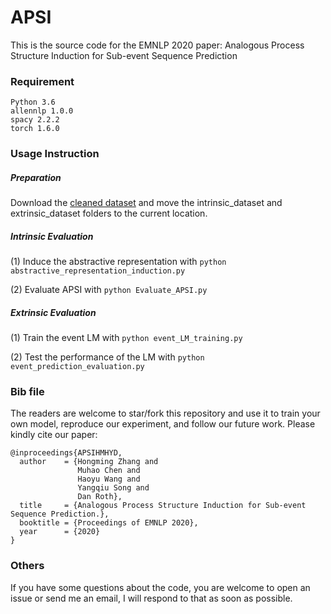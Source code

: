 # APSI
This is the source code for the EMNLP 2020 paper: Analogous Process Structure Induction for Sub-event Sequence Prediction


### Requirement
```
Python 3.6
allennlp 1.0.0
spacy 2.2.2
torch 1.6.0
```

### Usage Instruction


##### Preparation
Download the [cleaned dataset](https://hkustconnect-my.sharepoint.com/:u:/g/personal/hzhangal_connect_ust_hk/ESTDjgtYTGdFsFIpRAPaVX0BIhrfdaxMNBHN9Q3KKRW7BA?e=0gbeFe) and move the intrinsic_dataset and extrinsic_dataset folders to the current location.

##### Intrinsic Evaluation
(1) Induce the abstractive representation with ```python abstractive_representation_induction.py```

(2) Evaluate APSI with ```python Evaluate_APSI.py```

#####  Extrinsic Evaluation
(1) Train the event LM with ```python event_LM_training.py```

(2) Test the performance of the LM with ```python event_prediction_evaluation.py```

### Bib file

The readers are welcome to star/fork this repository and use it to train your own model, reproduce our experiment, and follow our future work. Please kindly cite our paper:
```
@inproceedings{APSIHMHYD,
  author    = {Hongming Zhang and
               Muhao Chen and
               Haoyu Wang and
               Yangqiu Song and
               Dan Roth},
  title     = {Analogous Process Structure Induction for Sub-event Sequence Prediction.},
  booktitle = {Proceedings of EMNLP 2020},
  year      = {2020}
}
```

### Others
If you have some questions about the code, you are welcome to open an issue or send me an email, I will respond to that as soon as possible.
